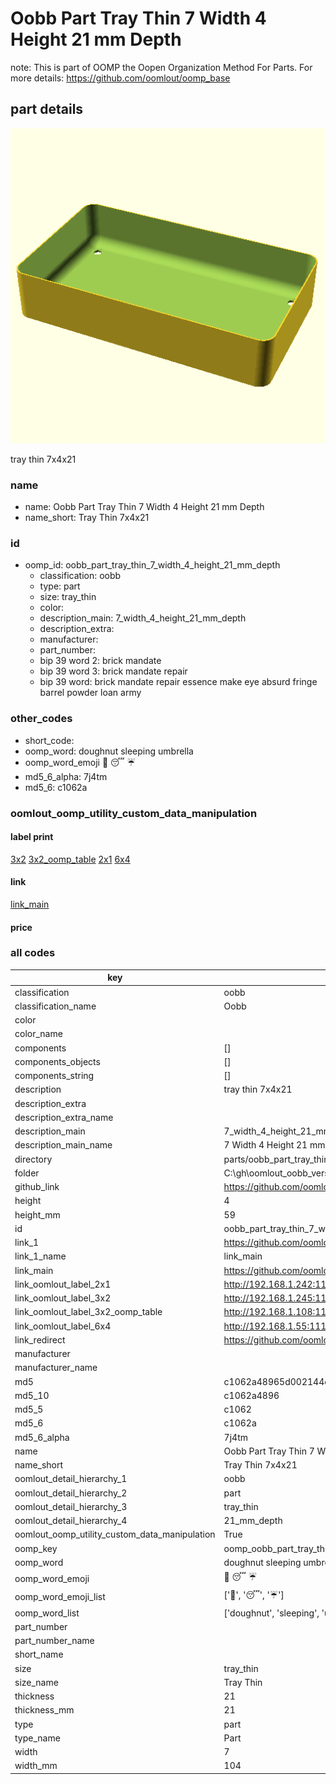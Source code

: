 # Oobb Part Tray Thin 7 Width 4 Height 21 mm Depth  

note: This is part of OOMP the Oopen Organization Method For Parts. For more details: https://github.com/oomlout/oomp_base

##  part details
  

[![](3dpr.png)](3dpr.png)

tray thin 7x4x21



### name
* name: Oobb Part Tray Thin 7 Width 4 Height 21 mm Depth
* name_short: Tray Thin 7x4x21 
### id
* oomp_id: oobb_part_tray_thin_7_width_4_height_21_mm_depth
  * classification: oobb
  * type: part
  * size: tray_thin
  * color: 
  * description_main: 7_width_4_height_21_mm_depth
  * description_extra: 
  * manufacturer: 
  * part_number: 
  * bip 39 word 2: brick mandate
  * bip 39 word 3: brick mandate repair
  * bip 39 word: brick mandate repair essence make eye absurd fringe barrel powder loan army

### other_codes
* short_code: 
* oomp_word: doughnut sleeping umbrella
* oomp_word_emoji :doughnut: :sleeping: :umbrella:
* md5_6_alpha: 7j4tm
* md5_6: c1062a






### oomlout_oomp_utility_custom_data_manipulation
#### label print
[3x2](http://192.168.1.245:1112/?label=oomp%207j4tm)
[3x2_oomp_table](http://192.168.1.108:1112/?label=oomp%207j4tm)
[2x1](http://192.168.1.242:1112/?label=oomp%207j4tm)
[6x4](http://192.168.1.55:1112/?label=oomp%207j4tm)    

#### link

[link_main](https://github.com/oomlout/oomlout_oobb_version_4_generated_parts/tree/main/navigation_oomp/oobb/part/tray_thin/7_width_4_height_21_mm_depth/part)                              

#### price







### all codes 
| key | value |  
| --- | --- |  
| classification | oobb |  
| classification_name | Oobb |  
| color |  |  
| color_name |  |  
| components | [] |  
| components_objects | [] |  
| components_string | [] |  
| description | tray thin 7x4x21 |  
| description_extra |  |  
| description_extra_name |  |  
| description_main | 7_width_4_height_21_mm_depth |  
| description_main_name | 7 Width 4 Height 21 mm Depth |  
| directory | parts/oobb_part_tray_thin_7_width_4_height_21_mm_depth |  
| folder | C:\gh\oomlout_oobb_version_4_generated_parts\parts\oobb_part_tray_thin_7_width_4_height_21_mm_depth |  
| github_link | https://github.com/oomlout/oomlout_oomp_part_src/tree/main/parts/oobb_part_tray_thin_7_width_4_height_21_mm_depth |  
| height | 4 |  
| height_mm | 59 |  
| id | oobb_part_tray_thin_7_width_4_height_21_mm_depth |  
| link_1 | https://github.com/oomlout/oomlout_oobb_version_4_generated_parts/tree/main/navigation_oomp/oobb/part/tray_thin/7_width_4_height_21_mm_depth/part |  
| link_1_name | link_main |  
| link_main | https://github.com/oomlout/oomlout_oobb_version_4_generated_parts/tree/main/navigation_oomp/oobb/part/tray_thin/7_width_4_height_21_mm_depth/part |  
| link_oomlout_label_2x1 | http://192.168.1.242:1112/?label=oomp%207j4tm |  
| link_oomlout_label_3x2 | http://192.168.1.245:1112/?label=oomp%207j4tm |  
| link_oomlout_label_3x2_oomp_table | http://192.168.1.108:1112/?label=oomp%207j4tm |  
| link_oomlout_label_6x4 | http://192.168.1.55:1112/?label=oomp%207j4tm |  
| link_redirect | https://github.com/oomlout/oomlout_oobb_version_4_generated_parts/tree/main/parts/oobb_tray_thin_07_04_21 |  
| manufacturer |  |  
| manufacturer_name |  |  
| md5 | c1062a48965d002144c344d56d21c0dd |  
| md5_10 | c1062a4896 |  
| md5_5 | c1062 |  
| md5_6 | c1062a |  
| md5_6_alpha | 7j4tm |  
| name | Oobb Part Tray Thin 7 Width 4 Height 21 mm Depth |  
| name_short | Tray Thin 7x4x21  |  
| oomlout_detail_hierarchy_1 | oobb |  
| oomlout_detail_hierarchy_2 | part |  
| oomlout_detail_hierarchy_3 | tray_thin |  
| oomlout_detail_hierarchy_4 | 21_mm_depth |  
| oomlout_oomp_utility_custom_data_manipulation | True |  
| oomp_key | oomp_oobb_part_tray_thin_7_width_4_height_21_mm_depth |  
| oomp_word | doughnut sleeping umbrella |  
| oomp_word_emoji | :doughnut: :sleeping: :umbrella: |  
| oomp_word_emoji_list | [':doughnut:', ':sleeping:', ':umbrella:'] |  
| oomp_word_list | ['doughnut', 'sleeping', 'umbrella'] |  
| part_number |  |  
| part_number_name |  |  
| short_name |  |  
| size | tray_thin |  
| size_name | Tray Thin |  
| thickness | 21 |  
| thickness_mm | 21 |  
| type | part |  
| type_name | Part |  
| width | 7 |  
| width_mm | 104 |  
